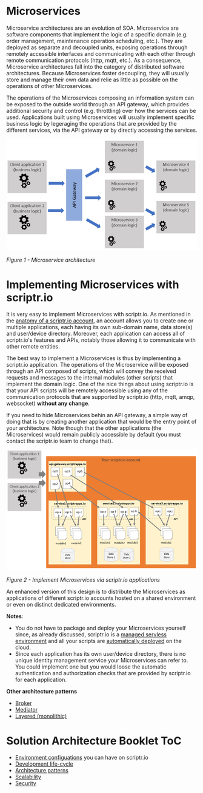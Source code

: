# Microservices

Microservice architectures are an evolution of SOA. Microservice are software components that implement the logic of a specific domain (e.g. order management, maintenance operation scheduling, etc.). They are deployed as separate and decoupled units, exposing operations through remotely accessible interfaces and communicating with each other through remote communication protocols (http, mqtt, etc.). As a consequence, Microservice architectures fall into the category of distributed software architectures. Because Microservices foster decoupling, they will usually store and manage their own data and relie as little as possible on the operations of other Microservices. 

The operations of the Microservices composing an information system can be exposed to the outside world through an API gateway, which provides additional security and control (e.g. throttling) over how the services can be used. Applications built using Microservices will usually implement specific business logic by legeraging the operations that are provided by the different services, via the API gateway or by directly accessing the services.

![microservices](./microservices.PNG)

*Figure 1 - Microservice architecture*

# Implementing Microservices with scriptr.io

It is very easy to implement Microservices with scriptr.io. As mentioned in the [anatomy of a scriptr.io account](./environment_configurations.md#anatomy-of-a-scriptrio-account), an account allows you to create one or multiple applications, each having its own sub-domain name, data store(s) and user/device directory. Moreover, each application can access all of scriptr.io's features and APIs, notably those allowing it to communicate with other remote entities.

The best way to implement a Microservices is thus by implementing a scriptr.io application. The operations of the Microservice will be exposed through an API composed of scripts, which will convey the received requests and messages to the internal modules (other scripts) that implement the domain logic. One of the nice things about using scriptr.io is that your API scripts will be remotely accessible using any of the communication protocols that are supported by scriptr.io (http, mqtt, amqp, websocket) **without any change**.

If you need to hide Microservices behin an API gateway, a simple way of doing that is by creating another application that would be the entry point of your architecture. Note though that the other applications (the Microservices) would remain publicly accessible by default (you must contact the scriptr.io team to change that).

![microservices with scriptr.io](./scriptr-microservices.PNG)

*Figure 2 - Implement Microservices via scriptr.io applications*

An enhanced version of this design is to distribute the Microservices as applications of different scriptr.io accounts hosted on a shared environment or even on distinct dedicated environments.

**Notes**:
- You do not have to package and deploy your Microservices yourself since, as already discussed, scriptr.io is a [managed servless environment](./scriptr_solution_architect_document.md#scriptrio-solution-architect-booklet) and all your scripts are [automatically deployed](./development_life_cycle.md#development-life-cycle) on the cloud. 
- Since each application has its own user/device directory, there is no unique identity management service your Microservices can refer to. You could implement one but you would loose the automatic authentication and authorization checks that are provided by scriptr.io for each application.


**Other architecture patterns**
- [Broker](./broker.md)
- [Mediator](./mediator.md)
- [Layered (monolithic)](./layered.md)

# Solution Architecture Booklet ToC
- [Environment configuations](./environment_configurations.md) you can have on scriptr.io
- [Development life-cycle](./development_life_cycle.md)
- [Architecture patterns](./architecture_patterns.md)
- [Scalability](./scalability.md)
- [Security](./security)
